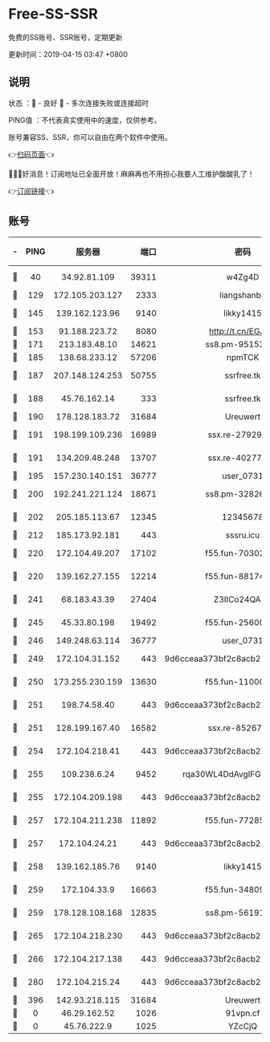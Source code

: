 # Free-SS-SSR

免费的SS账号、SSR账号，定期更新

更新时间：2019-04-15 03:47 +0800

## 说明

状态     ：🙂 - 良好 🙁 - 多次连接失败或连接超时

PING值   ：不代表真实使用中的速度，仅供参考。

账号兼容SS、SSR，你可以自由在两个软件中使用。

👉[扫码页面](https://liesauer.github.io/Free-SS-SSR/)👈

🎉🎉🎉好消息！订阅地址已全面开放！麻麻再也不用担心我要人工维护酸酸乳了！

👉[订阅链接](https://www.liesauer.net/yogurt/subscribe?ACCESS_TOKEN=DAYxR3mMaZAsaqUb)👈

## 账号

|-|PING|服务器|端口|密码|加密方式|区域|
|:----:|:----:|:-----:|-----:|:----:|:----:|:----:|
|🙂|40|34.92.81.109|39311|w4Zg4D|chacha20-ietf|US|
|🙂|129|172.105.203.127|2333|liangshanbo|chacha20|JP|
|🙂|145|139.162.123.96|9140|likky1415|aes-256-cfb|JP|
|🙂|153|91.188.223.72|8080|http://t.cn/EGJIyrl|rc4-md5|RU|
|🙂|171|213.183.48.10|14621|ss8.pm-95153983|rc4-md5|RU|
|🙂|185|138.68.233.12|57206|npmTCK|rc4-md5|US|
|🙂|187|207.148.124.253|50755|ssrfree.tk|aes-256-cfb|SG|
|🙂|188|45.76.162.14|333|ssrfree.tk|aes-256-cfb|SG|
|🙂|190|178.128.183.72|31684|Ureuwert|chacha20|US|
|🙂|191|198.199.109.236|16989|ssx.re-27929573|aes-256-cfb|US|
|🙂|191|134.209.48.248|13707|ssx.re-40277635|aes-256-cfb|US|
|🙂|195|157.230.140.151|36777|user_0731|chacha20|US|
|🙂|200|192.241.221.124|18671|ss8.pm-32826207|aes-256-cfb|US|
|🙂|202|205.185.113.67|12345|12345678|aes-256-cfb|US|
|🙂|212|185.173.92.181|443|sssru.icu|rc4-md5|RU|
|🙂|220|172.104.49.207|17102|f55.fun-70302993|aes-256-cfb|SG|
|🙂|220|139.162.27.155|12214|f55.fun-88174583|aes-256-cfb|SG|
|🙂|241|68.183.43.39|27404|Z3IICo24QAHu|aes-256-cfb|GB|
|🙂|245|45.33.80.198|19492|f55.fun-25600628|aes-256-cfb|US|
|🙂|246|149.248.63.114|36777|user_0731|chacha20|CA|
|🙂|249|172.104.31.152|443|9d6cceaa373bf2c8acb22e60b6a58be6|aes-256-cfb|US|
|🙂|250|173.255.230.159|13630|f55.fun-11000786|aes-256-cfb|US|
|🙂|251|198.74.58.40|443|9d6cceaa373bf2c8acb22e60b6a58be6|aes-256-cfb|US|
|🙂|251|128.199.167.40|16582|ssx.re-85267368|aes-256-cfb|SG|
|🙂|254|172.104.218.41|443|9d6cceaa373bf2c8acb22e60b6a58be6|aes-256-cfb|US|
|🙂|255|109.238.6.24|9452|rqa30WL4DdAvgIFG6Fs3znzTa|aes-256-cfb|FR|
|🙂|255|172.104.209.198|443|9d6cceaa373bf2c8acb22e60b6a58be6|aes-256-cfb|US|
|🙂|257|172.104.211.238|11892|f55.fun-77285988|aes-256-cfb|US|
|🙂|257|172.104.24.21|443|9d6cceaa373bf2c8acb22e60b6a58be6|aes-256-cfb|US|
|🙂|258|139.162.185.76|9140|likky1415|aes-256-cfb|DE|
|🙂|259|172.104.33.9|16663|f55.fun-34809669|aes-256-cfb|SG|
|🙂|259|178.128.108.168|12835|ss8.pm-56191886|aes-256-cfb|SG|
|🙂|265|172.104.218.230|443|9d6cceaa373bf2c8acb22e60b6a58be6|aes-256-cfb|US|
|🙂|266|172.104.217.138|443|9d6cceaa373bf2c8acb22e60b6a58be6|aes-256-cfb|US|
|🙂|280|172.104.215.24|443|9d6cceaa373bf2c8acb22e60b6a58be6|aes-256-cfb|US|
|🙂|396|142.93.218.115|31684|Ureuwert|chacha20|IN|
|🙁|0|46.29.162.52|1026|91vpn.cf|rc4-md5|RU|
|🙁|0|45.76.222.9|1025|YZcCjQ|rc4-md5|JP|
